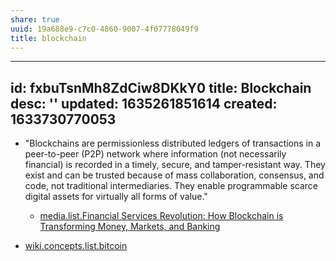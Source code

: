 ```yaml
---
share: true
uuid: 19a688e9-c7c0-4860-9007-4f07778049f9
title: blockchain
---
```

---
id: fxbuTsnMh8ZdCiw8DKkY0
title: Blockchain
desc: ''
updated: 1635261851614
created: 1633730770053
---

* "Blockchains are permissionless distributed ledgers of transactions in a peer-to-peer (P2P) network where information (not necessarily financial) is recorded in a timely, secure, and tamper-resistant way. They exist and can be trusted because of mass collaboration, consensus, and code, not traditional intermediaries. They enable programmable scarce digital assets for virtually all forms of value."
  * [media.list.Financial Services Revolution: How Blockchain is Transforming Money, Markets, and Banking](/undefined)


* [wiki.concepts.list.bitcoin](/undefined)
